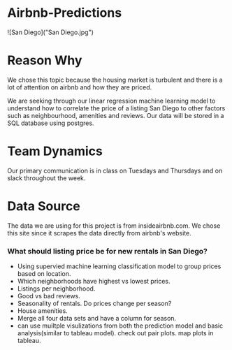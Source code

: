 
# Airbnb-Predictions 
![San Diego]("San Diego.jpg")

# Reason Why
We chose this topic because the housing market is turbulent and there is a lot of attention on airbnb and how they are priced.

We are seeking through our linear regression machine learning model to understand how to correlate the price of a listing San Diego to other factors such as neighbourhood, amenities and reviews. Our data will be stored in a SQL database using postgres.

# Team Dynamics 
Our primary communication is in class on Tuesdays and Thursdays and on slack throughout the week.

# Data Source

The data we are using for this project is from insideairbnb.com. We chose this site since it scrapes the data directly from airbnb's website. 


### What should listing price be for new rentals in San Diego?
* Using supervied machine learning classification model to group prices based on location. 
* Which neighborhoods have highest vs lowest prices.
* Listings per neighborhood.
* Good vs bad reviews.
* Seasonality of rentals. Do prices change per season?
* House amenities.
* Merge all four data sets and have a column for season.
* can use muiltple visulizations from both the prediction model and basic analysis(similar to tableau model). check out pair plots. map plots in tableau.

    
